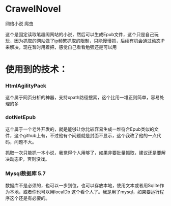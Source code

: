 # CrawelNovel
网络小说 爬虫

这个是固定读取笔趣阁网站的小说，然后可以生成Epub文件，这个只是自己玩玩，因为抓取的网站做了ip频繁抓取的限制，只能慢慢抓，后续有机会通过动态IP来解决，现在暂时用着把，感觉自己看看勉强还是可以用

# 使用到的技术：

### HtmlAgilityPack 
这个属于网页分析的神器，支持xpath路径搜索，这个比用一堆正则简单，容易处理的多

### dotNetEpub 
这个属于一个老外开发的，就是能够让你比较容易生成一堆符合Epub类似的文件，这个github上有，不过他有个问题就是封面不显示，这个我改了他的一点代码，问题不大。


抓取一次只能抓一本小说，我觉得个人用够了，如果非要批量抓取，建议还是要解决动态IP，否则没戏。

### Mysql数据库 5.7  

数据库不是必须的，也可以一步到位，也可以存放本地，使用文本或者用Sqlite作为本地，或者你也可以用localDb 这个看个人了。我是用了mysql，如果要运行程序这个还是有必要的。




